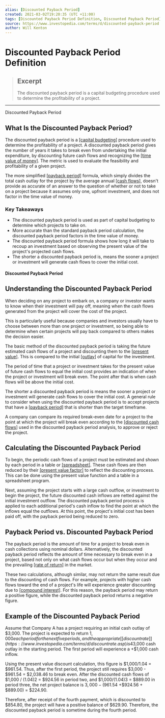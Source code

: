 ```yaml
---
alias: [Discounted Payback Period]
created: 2021-03-02T19:20:35 (UTC +11:00)
tags: [Discounted Payback Period Definition, Discounted Payback Period]
source: https://www.investopedia.com/terms/d/discounted-payback-period.asp
author: Will Kenton
---
```


# Discounted Payback Period Definition

> ## Excerpt
> The discounted payback period is a capital budgeting procedure used to determine the profitability of a project.

---

Discounted Payback Period
## What Is the Discounted Payback Period?

The discounted payback period is a [[capital budgeting]](https://www.investopedia.com/articles/financial-theory/11/corporate-project-valuation-methods.asp) procedure used to determine the profitability of a project. A discounted payback period gives the number of years it takes to break even from undertaking the initial expenditure, by discounting future cash flows and recognizing the [[time value of money]](https://www.investopedia.com/terms/t/timevalueofmoney.asp). The metric is used to evaluate the feasibility and profitability of a given project.

The more simplified [[payback period]](https://www.investopedia.com/terms/p/paybackperiod.asp) formula, which simply divides the total cash outlay for the project by the average annual [[cash flows]](https://www.investopedia.com/terms/c/cashflow.asp), doesn't provide as accurate of an answer to the question of whether or not to take on a project because it assumes only one, upfront investment, and does not factor in the time value of money.

### Key Takeaways

-   The discounted payback period is used as part of capital budgeting to determine which projects to take on.
-   More accurate than the standard payback period calculation, the discounted payback period factors in the time value of money.
-   The discounted payback period formula shows how long it will take to recoup an investment based on observing the present value of the project's projected cash flows.
-   The shorter a discounted payback period is, means the sooner a project or investment will generate cash flows to cover the initial cost.

#### Discounted Payback Period

## Understanding the Discounted Payback Period

When deciding on any project to embark on, a company or investor wants to know when their investment will pay off, meaning when the cash flows generated from the project will cover the cost of the project.

This is particularly useful because companies and investors usually have to choose between more than one project or investment, so being able to determine when certain projects will pay back compared to others makes the decision easier.

The basic method of the discounted payback period is taking the future estimated cash flows of a project and discounting them to the [[present value]](https://www.investopedia.com/terms/p/presentvalue.asp). This is compared to the initial [[outlay]](https://www.investopedia.com/terms/o/outlaycost.asp) of capital for the investment.

The period of time that a project or investment takes for the present value of future cash flows to equal the initial cost provides an indication of when the project or investment will break even. The point after that is when cash flows will be above the initial cost.

The shorter a discounted payback period is means the sooner a project or investment will generate cash flows to cover the initial cost. A general rule to consider when using the discounted payback period is to accept projects that have a [[payback period]](https://www.investopedia.com/terms/p/paybackperiod.asp) that is shorter than the target timeframe.

A company can compare its required break-even date for a project to the point at which the project will break even according to the [[discounted cash flows]](https://www.investopedia.com/terms/d/dcf.asp) used in the discounted payback period analysis, to approve or reject the project.

## Calculating the Discounted Payback Period

To begin, the periodic cash flows of a project must be estimated and shown by each period in a table or [[spreadsheet]](https://www.investopedia.com/ask/answers/051315/how-do-you-calculate-payback-period-using-excel.asp). These cash flows are then reduced by their [[present value factor]](https://www.investopedia.com/terms/p/pvif.asp) to reflect the discounting process. This can be done using the present value function and a table in a spreadsheet program.

Next, assuming the project starts with a large cash outflow, or investment to begin the project, the future discounted cash inflows are netted against the initial investment outflow. The discounted payback period process is applied to each additional period's cash inflow to find the point at which the inflows equal the outflows. At this point, the project's initial cost has been paid off, with the payback period being reduced to zero.

## Payback Period vs. Discounted Payback Period

The payback period is the amount of time for a project to break even in cash collections using nominal dollars. Alternatively, the discounted payback period reflects the amount of time necessary to break even in a project, based not only on what cash flows occur but when they occur and the prevailing [[rate of return]](https://www.investopedia.com/terms/r/rateofreturn.asp) in the market.

These two calculations, although similar, may not return the same result due to the discounting of cash flows. For example, projects with higher cash flows toward the end of a project's life will experience greater discounting due to [[compound interest]](https://www.investopedia.com/terms/c/compoundinterest.asp). For this reason, the payback period may return a positive figure, while the discounted payback period returns a negative figure.

## Example of the Discounted Payback Period

Assume that Company A has a project requiring an initial cash outlay of $3,000. The project is expected to return $1,000 each period for the next five periods, and the appropriate [[discount rate]](https://www.investopedia.com/terms/d/discountrate.asp) is 4%. The discounted payback period calculation begins with the -$3,000 cash outlay in the starting period. The first period will experience a +$1,000 cash inflow.

Using the present value discount calculation, this figure is $1,000/1.04 = $961.54. Thus, after the first period, the project still requires $3,000 - $961.54 = $2,038.46 to break even. After the discounted cash flows of $1,000 / (1.04)2 = $924.56 in period two, and $1,000/(1.04)3 = $889.00 in period three, the net project balance is $3,000 - ($961.54 +$924.56 + $889.00) = $224.90.

Therefore, after receipt of the fourth payment, which is discounted to $854.80, the project will have a positive balance of $629.90. Therefore, the discounted payback period is sometime during the fourth period.
